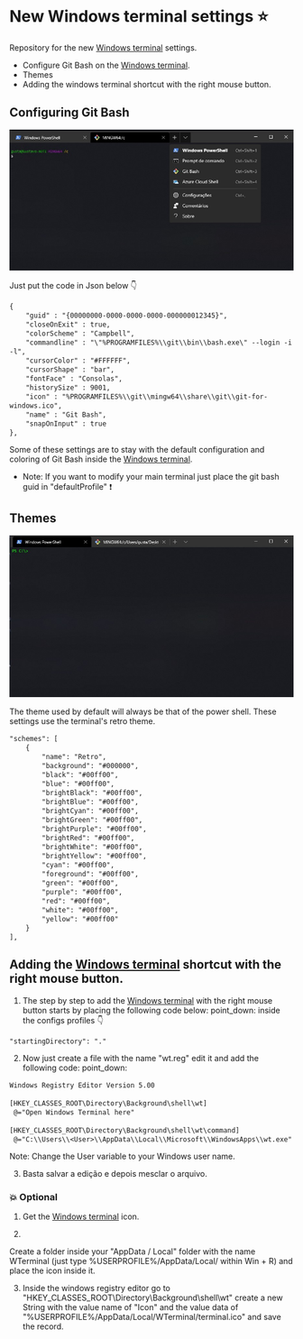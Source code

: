 # New Windows terminal settings :star:

Repository for the new [Windows terminal](https://github.com/microsoft/terminal) settings.

- Configure Git Bash on the [Windows terminal](https://github.com/microsoft/terminal).
- Themes 
- Adding the windows terminal shortcut with the right mouse button.

## Configuring Git Bash

![](https://github.com/GustavoMMartins/windows-terminal-config/blob/master/images/git_bash.jpg)

Just put the code in Json below :point_down:

```
{
    "guid" : "{00000000-0000-0000-0000-000000012345}",
    "closeOnExit" : true,
    "colorScheme" : "Campbell",
    "commandline" : "\"%PROGRAMFILES%\\git\\bin\\bash.exe\" --login -i -l",
    "cursorColor" : "#FFFFFF",
    "cursorShape" : "bar",
    "fontFace" : "Consolas",  
    "historySize" : 9001,
    "icon" : "%PROGRAMFILES%\\git\\mingw64\\share\\git\\git-for-windows.ico",
    "name" : "Git Bash",
    "snapOnInput" : true
},
```

Some of these settings are to stay with the default configuration and coloring of Git Bash inside the [Windows terminal](https://github.com/microsoft/terminal).

* Note: If you want to modify your main terminal just place the git bash guid in "defaultProfile" :exclamation:

## Themes

![](https://github.com/GustavoMMartins/windows-terminal-config/blob/master/images/retro_color.jpg)

The theme used by default will always be that of the power shell. These settings use the terminal's retro theme.

```
"schemes": [
    {
        "name": "Retro",
        "background": "#000000",
        "black": "#00ff00",
        "blue": "#00ff00",
        "brightBlack": "#00ff00",
        "brightBlue": "#00ff00",
        "brightCyan": "#00ff00",
        "brightGreen": "#00ff00",
        "brightPurple": "#00ff00",
        "brightRed": "#00ff00",
        "brightWhite": "#00ff00",
        "brightYellow": "#00ff00",
        "cyan": "#00ff00",
        "foreground": "#00ff00",
        "green": "#00ff00",
        "purple": "#00ff00",
        "red": "#00ff00",
        "white": "#00ff00",
        "yellow": "#00ff00"
    }
],
```

## Adding the [Windows terminal](https://github.com/microsoft/terminal) shortcut with the right mouse button.

1. The step by step to add the [Windows terminal](https://github.com/microsoft/terminal) with the right mouse button starts by placing the following code below: point_down: inside the configs profiles :point_down:

```
"startingDirectory": "."
```

2. Now just create a file with the name "wt.reg" edit it and add the following code: point_down:

```
Windows Registry Editor Version 5.00

[HKEY_CLASSES_ROOT\Directory\Background\shell\wt]
 @="Open Windows Terminal here"

[HKEY_CLASSES_ROOT\Directory\Background\shell\wt\command]
 @="C:\\Users\\<User>\\AppData\\Local\\Microsoft\\WindowsApps\\wt.exe"
```

Note: Change the User variable to your Windows user name.


3. Basta salvar a edição e depois mesclar o arquivo.


### :collision: Optional

1. Get the [Windows terminal](https://github.com/microsoft/terminal) icon.

2. 
Create a folder inside your "AppData / Local" folder with the name WTerminal (just type %USERPROFILE%/AppData/Local/ within Win + R) and place the icon inside it.

3. Inside the windows registry editor go to "HKEY_CLASSES_ROOT\Directory\Background\shell\wt" create a new String with the value name of "Icon" and the value data of "%USERPROFILE%/AppData/Local/WTerminal/terminal.ico" and save the record.
